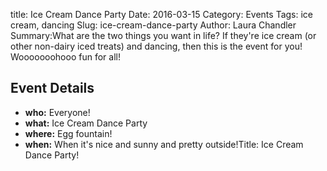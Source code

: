 title: Ice Cream Dance Party
Date: 2016-03-15
Category: Events
Tags: ice cream, dancing
Slug: ice-cream-dance-party
Author: Laura Chandler
Summary:What are the two things you want in life? If they're ice cream (or other non-dairy iced treats) and dancing, then this is the event for you!
Wooooooohooo fun for all!

## Event Details ##
+ **who:** Everyone!
+ **what:** Ice Cream Dance Party
+ **where:** Egg fountain!
+ **when:** When it's nice and sunny and pretty outside!Title: Ice Cream Dance Party!
